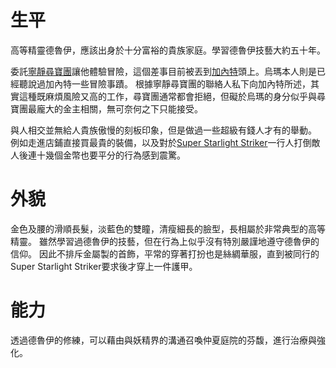 <!-- TITLE: 烏瑪 -->
<!-- SUBTITLE: 『嗨，很高興和你們一起冒險，呵呵呵。』CV：三木真一郎 -->

# 生平
高等精靈德魯伊，應該出身於十分富裕的貴族家庭。學習德魯伊技藝大約五十年。

委託[寧靜尋寶團](/組織/勸世宗親會)讓他體驗冒險，這個差事目前被丟到[加內特](/角色/加內特)頭上。烏瑪本人則是已經聽說過加內特一些冒險事蹟。
根據寧靜尋寶團的聯絡人私下向加內特所述，其實這種既麻煩風險又高的工作，尋寶團通常都會拒絕，但礙於烏瑪的身分似乎與尋寶團最龐大的金主相關，無可奈何之下只能接受。

與人相交並無給人貴族傲慢的刻板印象，但是做過一些超級有錢人才有的舉動。
例如走進店鋪直接買最貴的裝備，以及對於[Super Starlight Striker](/角色/列表#Super-Starlight-Striker)一行人打倒敵人後連十幾個金幣也要平分的行為感到震驚。

# 外貌
金色及腰的滑順長髮，淡藍色的雙瞳，清瘦細長的臉型，長相屬於非常典型的高等精靈。
雖然學習過德魯伊的技藝，但在行為上似乎沒有特別嚴謹地遵守德魯伊的信仰。
因此不排斥金屬製的首飾，平常的穿著打扮也是絲綢華服，直到被同行的Super Starlight Striker要求後才穿上一件護甲。

# 能力
透過德魯伊的修練，可以藉由與妖精界的溝通召喚仲夏庭院的芬馥，進行治療與強化。